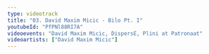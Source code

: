 ```yaml
---
type: videotrack
title: "03. David Maxim Micic - Bilo Pt. I"
youtubeId: "PfPNl88RI7A"
videoevents: "David Maxim Micic, DispersE, Plini at Patronaat"
videoartists: ["David Maxim Micic"]
---
```

